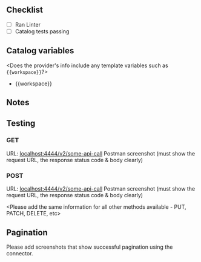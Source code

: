 ## Checklist
- [ ] Ran Linter
- [ ] Catalog tests passing

## Catalog variables
<Does the provider's info include any template variables such as `{{workspace}}`?>
* {{workspace}}

## Notes

## Testing
### GET
URL: <localhost:4444/v2/some-api-call>
Postman screenshot (must show the request URL, the response status code & body clearly)

### POST
URL: <localhost:4444/v2/some-api-call>
Postman screenshot (must show the request URL, the response status code & body clearly)

<Please add the same information for all other methods available - PUT, PATCH, DELETE, etc>

## Pagination
Please add screenshots that show successful pagination using the connector. 
